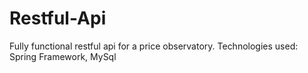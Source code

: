 # Restful-Api
Fully functional restful api for a price observatory. Technologies used: Spring Framework, MySql
